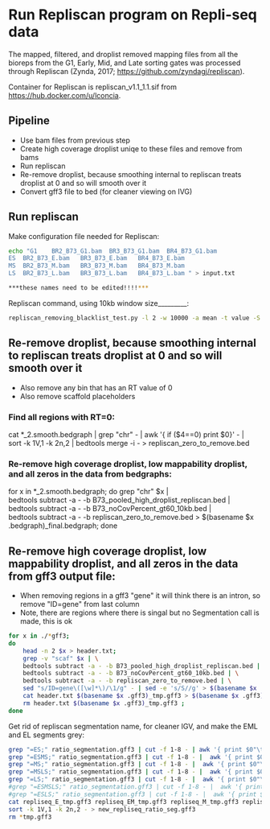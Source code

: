 # Run Repliscan program on Repli-seq data
The mapped, filtered, and droplist removed mapping files from all the bioreps from the G1, Early, Mid, and Late sorting gates was
processed through Repliscan (Zynda, 2017; https://github.com/zyndagj/repliscan).

Container for Repliscan is repliscan_v1.1_1.1.sif from https://hub.docker.com/u/lconcia.



## Pipeline
- Use bam files from previous step 
- Create high coverage droplist uniqe to these files and remove from bams
- Run repliscan 
- Re-remove droplist, because smoothing internal to repliscan treats droplist at 0 and so will smooth over it
- Convert gff3 file to bed (for cleaner viewing on IVG)



## Run repliscan
Make configuration file needed for Repliscan:
```bash
echo "G1	BR2_B73_G1.bam	BR3_B73_G1.bam	BR4_B73_G1.bam
ES	BR2_B73_E.bam	BR3_B73_E.bam	BR4_B73_E.bam
MS	BR2_B73_M.bam	BR3_B73_M.bam	BR4_B73_M.bam
LS	BR2_B73_L.bam	BR3_B73_L.bam	BR4_B73_L.bam " > input.txt

***these names need to be edited!!!!***
```

Repliscan command, using 10kb window size_________:
```bash
repliscan_removing_blacklist_test.py -l 2 -w 10000 -a mean -t value -S genome -v 1 -c proportion --plot -r Zm-B73-REFERENCE-NAM-5.0.fa input.txt >> repliscan_removing_blacklist_test_10kb.log 2>> repliscan_removing_blacklist_test_10kb.err
```


## Re-remove droplist, because smoothing internal to repliscan treats droplist at 0 and so will smooth over it
- Also remove any bin that has an RT value of 0
- Also remove scaffold placeholders

### Find all regions with RT=0:
cat *_2.smooth.bedgraph | grep "chr" - | awk '{ if ($4==0) print $0}' - | \
sort -k 1V,1 -k 2n,2 | bedtools merge -i - > repliscan_zero_to_remove.bed

### Re-remove high coverage droplist, low mappability droplist, and all zeros in the data from bedgraphs:
for x in *_2.smooth.bedgraph; 
do
	grep "chr" $x | \
	bedtools subtract -a - -b B73_pooled_high_droplist_repliscan.bed | \
	bedtools subtract -a - -b B73_noCovPercent_gt60_10kb.bed | \
	bedtools subtract -a - -b repliscan_zero_to_remove.bed > $(basename $x .bedgraph)_final.bedgraph;
done



## Re-remove high coverage droplist, low mappability droplist, and all zeros in the data from gff3 output file:
- When removing regions in a gff3 "gene" it will think there is an intron, so remove "ID=gene" from last column
- Note, there are regions where there is singal but no Segmentation call is made, this is ok
```bash
for x in ./*gff3; 
do
	head -n 2 $x > header.txt; 
	grep -v "scaf" $x | \
	bedtools subtract -a - -b B73_pooled_high_droplist_repliscan.bed | \
	bedtools subtract -a - -b B73_noCovPercent_gt60_10kb.bed | \
	bedtools subtract -a - -b repliscan_zero_to_remove.bed | \
	sed "s/ID=gene\([\w]*\)/\1/g" - | sed -e 's/S//g' > $(basename $x .gff3)_tmp.gff3 ; #need to remove ID= or gff3 thinks its a gene, could be formatted better
	cat header.txt $(basename $x .gff3)_tmp.gff3 > $(basename $x .gff3)_final.gff3 ; 
	rm header.txt $(basename $x .gff3)_tmp.gff3 ;
done
```

Get rid of repliscan segmentation name, for cleaner IGV, and make the EML and EL segments grey: 
```bash
grep "=ES;" ratio_segmentation.gff3 | cut -f 1-8 - | awk '{ print $0"\t""color=#2250F1" }' - > repliseq_E_tmp.gff3
grep "=ESMS;" ratio_segmentation.gff3 | cut -f 1-8 - |  awk '{ print $0"\t""color=#28C5CC" }' - > repliseq_EM_tmp.gff3
grep "=MS;" ratio_segmentation.gff3 | cut -f 1-8 - |  awk '{ print $0"\t""color=#1A8A12" }' - > repliseq_M_tmp.gff3
grep "=MSLS;" ratio_segmentation.gff3 | cut -f 1-8 - |  awk '{ print $0"\t""color=#FFFD33" }' - > repliseq_ML_tmp.gff3
grep "=LS;" ratio_segmentation.gff3 | cut -f 1-8 - |  awk '{ print $0"\t""color=#FB0018" }' - > repliseq_L_tmp.gff3
#grep "=ESMSLS;" ratio_segmentation.gff3 | cut -f 1-8 - |  awk '{ print $0"\t""color=#808080" }' - > repliseq_EML_tmp.gff3
#grep "=ESLS;" ratio_segmentation.gff3 | cut -f 1-8 - |  awk '{ print $0"\t""color=#808080" }' - > repliseq_EL_tmp.gff3
cat repliseq_E_tmp.gff3 repliseq_EM_tmp.gff3 repliseq_M_tmp.gff3 repliseq_ML_tmp.gff3 repliseq_L_tmp.gff3 | \
sort -k 1V,1 -k 2n,2 - > new_repliseq_ratio_seg.gff3
rm *tmp.gff3
```

